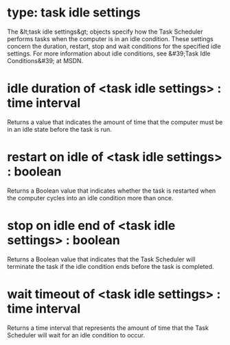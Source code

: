 # type: task idle settings

The &amp;lt;task idle settings&amp;gt; objects specify how the Task Scheduler performs tasks when the computer is in an idle condition. These settings concern the duration, restart, stop and wait conditions for the specified idle settings. For more information about idle conditions, see &amp;#39;Task Idle Conditions&amp;#39; at MSDN.

# idle duration of &lt;task idle settings&gt; : time interval

Returns a value that indicates the amount of time that the computer must be in an idle state before the task is run.

# restart on idle of &lt;task idle settings&gt; : boolean

Returns a Boolean value that indicates whether the task is restarted when the computer cycles into an idle condition more than once.

# stop on idle end of &lt;task idle settings&gt; : boolean

Returns a Boolean value that indicates that the Task Scheduler will terminate the task if the idle condition ends before the task is completed.

# wait timeout of &lt;task idle settings&gt; : time interval

Returns a time interval that represents the amount of time that the Task Scheduler will wait for an idle condition to occur.
